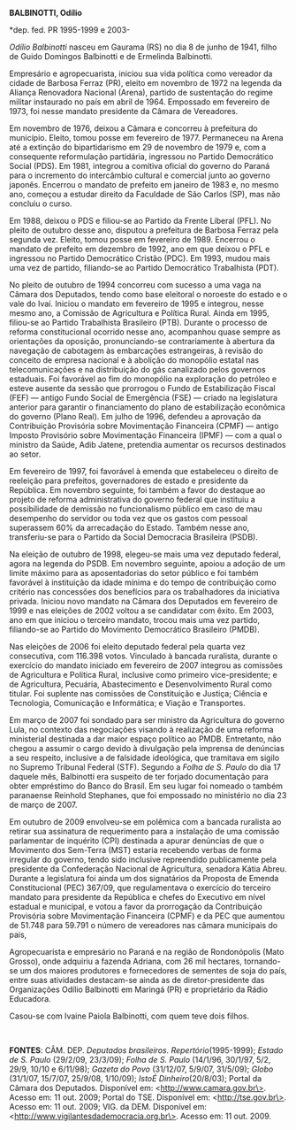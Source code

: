 **BALBINOTTI, Odílio**

\*dep. fed. PR 1995-1999 e 2003-

*Odílio Balbinotti* nasceu em Gaurama (RS) no dia 8 de junho de 1941,
filho de Guido Domingos Balbinotti e de Ermelinda Balbinotti.

Empresário e agropecuarista, iniciou sua vida política como vereador da
cidade de Barbosa Ferraz (PR), eleito em novembro de 1972 na legenda da
Aliança Renovadora Nacional (Arena), partido de sustentação do regime
militar instaurado no país em abril de 1964. Empossado em fevereiro de
1973, foi nesse mandato presidente da Câmara de Vereadores.

Em novembro de 1976, deixou a Câmara e concorreu à prefeitura do
município. Eleito, tomou posse em fevereiro de 1977. Permaneceu na Arena
até a extinção do bipartidarismo em 29 de novembro de 1979 e, com a
consequente reformulação partidária, ingressou no Partido Democrático
Social (PDS). Em 1981, integrou a comitiva oficial do governo do Paraná
para o incremento do intercâmbio cultural e comercial junto ao governo
japonês. Encerrou o mandato de prefeito em janeiro de 1983 e, no mesmo
ano, começou a estudar direito da Faculdade de São Carlos (SP), mas não
concluiu o curso.

Em 1988, deixou o PDS e filiou-se ao Partido da Frente Liberal (PFL). No
pleito de outubro desse ano, disputou a prefeitura de Barbosa Ferraz
pela segunda vez. Eleito, tomou posse em fevereiro de 1989. Encerrou o
mandato de prefeito em dezembro de 1992, ano em que deixou o PFL e
ingressou no Partido Democrático Cristão (PDC). Em 1993, mudou mais uma
vez de partido, filiando-se ao Partido Democrático Trabalhista (PDT).

No pleito de outubro de 1994 concorreu com sucesso a uma vaga na Câmara
dos Deputados, tendo como base eleitoral o noroeste do estado e o vale
do Ivaí. Iniciou o mandato em fevereiro de 1995 e integrou, nesse mesmo
ano, a Comissão de Agricultura e Política Rural. Ainda em 1995,
filiou-se ao Partido Trabalhista Brasileiro (PTB). Durante o processo de
reforma constitucional ocorrido nesse ano, acompanhou quase sempre as
orientações da oposição, pronunciando-se contrariamente à abertura da
navegação de cabotagem às embarcações estrangeiras, à revisão do
conceito de empresa nacional e à abolição do monopólio estatal nas
telecomunicações e na distribuição do gás canalizado pelos governos
estaduais. Foi favorável ao fim do monopólio na exploração do petróleo e
esteve ausente da sessão que prorrogou o Fundo de Estabilização Fiscal
(FEF) — antigo Fundo Social de Emergência (FSE) — criado na legislatura
anterior para garantir o financiamento do plano de estabilização
econômica do governo (Plano Real). Em julho de 1996, defendeu a
aprovação da Contribuição Provisória sobre Movimentação Financeira
(CPMF) — antigo Imposto Provisório sobre Movimentação Financeira (IPMF)
— com a qual o ministro da Saúde, Adib Jatene, pretendia aumentar os
recursos destinados ao setor.

Em fevereiro de 1997, foi favorável à emenda que estabeleceu o direito
de reeleição para prefeitos, governadores de estado e presidente da
República. Em novembro seguinte, foi também a favor do destaque ao
projeto de reforma administrativa do governo federal que instituiu a
possibilidade de demissão no funcionalismo público em caso de mau
desempenho do servidor ou toda vez que os gastos com pessoal superassem
60% da arrecadação do Estado. Também nesse ano, transferiu-se para o
Partido da Social Democracia Brasileira (PSDB).

Na eleição de outubro de 1998, elegeu-se mais uma vez deputado federal,
agora na legenda do PSDB. Em novembro seguinte, apoiou a adoção de um
limite máximo para as aposentadorias do setor público e foi também
favorável à instituição da idade mínima e do tempo de contribuição como
critério nas concessões dos benefícios para os trabalhadores da
iniciativa privada. Iniciou novo mandato na Câmara dos Deputados em
fevereiro de 1999 e nas eleições de 2002 voltou a se candidatar com
êxito. Em 2003, ano em que iniciou o terceiro mandato, trocou mais uma
vez partido, filiando-se ao Partido do Movimento Democrático Brasileiro
(PMDB).

Nas eleições de 2006 foi eleito deputado federal pela quarta vez
consecutiva, com 116.398 votos. Vinculado à bancada ruralista, durante o
exercício do mandato iniciado em fevereiro de 2007 integrou as comissões
de Agricultura e Política Rural, inclusive como primeiro
vice-presidente; e de Agricultura, Pecuária, Abastecimento e
Desenvolvimento Rural como titular. Foi suplente nas comissões de
Constituição e Justiça; Ciência e Tecnologia, Comunicação e Informática;
e Viação e Transportes.

Em março de 2007 foi sondado para ser ministro da Agricultura do governo
Lula, no contexto das negociações visando à realização de uma reforma
ministerial destinada a dar maior espaço político ao PMDB. Entretanto,
não chegou a assumir o cargo devido à divulgação pela imprensa de
denúncias a seu respeito, inclusive a de falsidade ideológica, que
tramitava em sigilo no Supremo Tribunal Federal (STF). Segundo a *Folha
de S. Paulo* do dia 17 daquele mês, Balbinotti era suspeito de ter
forjado documentação para obter empréstimo do Banco do Brasil. Em seu
lugar foi nomeado o também paranaense Reinhold Stephanes, que foi
empossado no ministério no dia 23 de março de 2007.

Em outubro de 2009 envolveu-se em polêmica com a bancada ruralista ao
retirar sua assinatura de requerimento para a instalação de uma comissão
parlamentar de inquérito (CPI) destinada a apurar denúncias de que o
Movimento dos Sem-Terra (MST) estaria recebendo verbas de forma
irregular do governo, tendo sido inclusive repreendido publicamente pela
presidente da Confederação Nacional de Agricultura, senadora Kátia
Abreu. Durante a legislatura foi ainda um dos signatários da Proposta de
Emenda Constitucional (PEC) 367/09, que regulamentava o exercício do
terceiro mandato para presidente da República e chefes do Executivo em
nível estadual e municipal, e votou a favor da prorrogação da
Contribuição Provisória sobre Movimentação Financeira (CPMF) e da PEC
que aumentou de 51.748 para 59.791 o número de vereadores nas câmara
municipais do pais,  

Agropecuarista e empresário no Paraná e na região de Rondonópolis (Mato
Grosso), onde adquiriu a fazenda Adriana, com 26 mil hectares,
tornando-se um dos maiores produtores e fornecedores de sementes de soja
do país, entre suas atividades destacam-se ainda as de
diretor-presidente das Organizações Odílio Balbinotti em Maringá (PR) e
proprietário da Rádio Educadora.

Casou-se com Ivaine Paiola Balbinotti, com quem teve dois filhos.

 

**FONTES**: CÂM. DEP. *Deputados brasileiros. Repertório*(1995-1999);
*Estado* *de S. Paulo* (29/2/09, 23/3/09); *Folha de S. Paulo* (14/1/96,
30/1/97, 5/2, 29/9, 10/10 e 6/11/98); *Gazeta do Povo* (31/12/07,
5/9/07, 31/5/09); *Globo* (31/1/07, 15/7/07, 25/9/08, 1/10/09); *IstoÉ
Dinheiro*(20/8/03); Portal da Câmara dos Deputados. Disponível em:
\<http://www.camara.gov.br\>. Acesso em: 11 out. 2009; Portal do TSE.
Disponível em: \<http://tse.gov.br\>. Acesso em: 11 out. 2009; VIG. da
DEM. Disponível em: \<http://www.vigilantesdademocracia.org.br\>. Acesso
em: 11 out. 2009.
